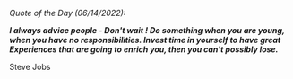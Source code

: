 *Quote of the Day (06/14/2022):*

_**I always advice people - Don't wait ! Do something when you are young, when you have no responsibilities. Invest time in yourself to have great Experiences that are going to enrich you, then you can't possibly lose.**_

Steve Jobs